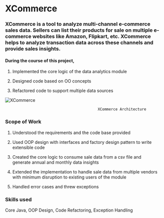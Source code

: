 
# XCommerce

### XCommerce is a tool to analyze multi-channel e-commerce sales data. Sellers can list their products for sale on multiple e-commerce websites like Amazon, Flipkart, etc. XCommerce helps to analyze transaction data across these channels and provide sales insights.

#### During the course of this project,

1. Implemented the core logic of the data analytics module

2. Designed code based on OO concepts

3. Refactored code to support multiple data sources



![XCommerce](https://user-images.githubusercontent.com/69622683/227985138-6b56510f-9c65-4e2d-addb-d8037e947565.png)


                                              XCommerce Architecture



### Scope of Work

1. Understood the requirements and the code base provided

2. Used OOP design with interfaces and factory design pattern to write extensible code

3. Created the core logic to consume sale data from a csv file and generate annual and monthly data insights

4. Extended the implementation to handle sale data from multiple vendors with minimum disruption to existing users of the module

5. Handled error cases and threw exceptions

### Skills used
Core Java, OOP Design, Code Refactoring, Exception Handling


